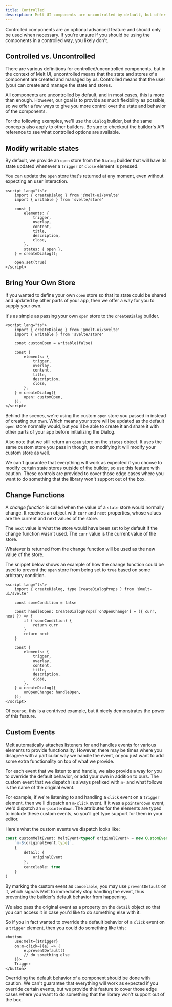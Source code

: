 ```yaml
---
title: Controlled
description: Melt UI components are uncontrolled by default, but offer the ability to be controlled.
---
```


<script>
    import { Callout } from '$docs/components'
</script>

<Callout type="warning">

Controlled components are an optional advanced feature and should only be used when necessary. If
you're unsure if you should be using the components in a controlled way, you likely don't.

</Callout>

## Controlled vs. Uncontrolled

There are various definitions for controlled/uncontrolled components, but in the context of Melt UI,
uncontrolled means that the state and stores of a component are created and managed by us.
Controlled means that the user (you) can create and manage the state and stores.

All components are uncontrolled by default, and in most cases, this is more than enough. However,
our goal is to provide as much flexibility as possible, so we offer a few ways to give you more
control over the state and behavior of the components.

<Callout>

For the following examples, we'll use the `Dialog` builder, but the same concepts also apply to
other builders. Be sure to checkout the builder's API reference to see what controlled options are
available.

</Callout>

## Modify writable states

By default, we provide an `open` store from the `Dialog` builder that will have its state updated
whenever a `trigger` or `close` element is pressed.

You can update the `open` store that's returned at any moment, even without expecting an user
interaction.

```svelte {10}
<script lang="ts">
	import { createDialog } from '@melt-ui/svelte'
	import { writable } from 'svelte/store'

	const {
		elements: { 
			trigger, 
			overlay, 
			content, 
			title, 
			description, 
			close,
		},
		states: { open },
	} = createDialog();

	open.set(true)
</script>
```

## Bring Your Own Store

If you wanted to define your own `open` store so that its state could be shared and updated by other
parts of your app, then we offer a way for you to supply your own.

It's as simple as passing your own `open` store to the `createDialog` builder.

```svelte {5, 10}
<script lang="ts">
	import { createDialog } from '@melt-ui/svelte'
	import { writable } from 'svelte/store'

	const customOpen = writable(false)

	const {
		elements: { 
			trigger, 
			overlay, 
			content, 
			title, 
			description, 
			close, 
		},
	} = createDialog({
		open: customOpen,
	});
</script>
```

Behind the scenes, we're using the custom `open` store you passed in instead of creating our own.
Which means your store will be updated as the default `open` store normally would, but you'll be
able to create it and share it with other parts of your app before initializing the Dialog.

Also note that we still return an `open` store on the `states` object. It uses the same custom store
you pass in though, so modifying it will modify your custom store as well.

<Callout type="warning">

We can't guarantee that everything will work as expected if you choose to modify certain state
stores outside of the builder, so use this feature with caution. These controls are provided to
cover those edge cases where you want to do something that the library won't support out of the box.

</Callout>

## Change Functions

A _change function_ is called when the value of a `state` store would normally change. It receives
an object with `curr` and `next` properties, whose values are the current and next values of the
store.

The `next` value is what the store would have been set to by default if the change function wasn't
used. The `curr` value is the current value of the store.

Whatever is returned from the change function will be used as the new value of the store.

The snippet below shows an example of how the change function could be used to prevent the `open`
store from being set to `true` based on some arbitrary condition.

```svelte {6-11,16}
<script lang="ts">
	import { createDialog, type CreateDialogProps } from '@melt-ui/svelte'

	const someCondition = false

	const handleOpen: CreateDialogProps['onOpenChange'] = ({ curr, next }) => {
		if (!someCondition) {
			return curr
		}
		return next
	}

	const {
		elements: { 
			trigger, 
			overlay, 
			content, 
			title, 
			description, 
			close,
		},
	} = createDialog({
		onOpenChange: handleOpen,
	});
</script>
```

Of course, this is a contrived example, but it nicely demonstrates the power of this feature.

## Custom Events

Melt automatically attaches listeners for and handles events for various elements to provide
functionality. However, there may be times where you disagree with a particular way we handle the
event, or you just want to add some extra functionality on top of what we provide.

For each event that we listen to and handle, we also provide a way for you to override the default
behavior, or add your own in addition to ours. The custom event that we dispatch is always prefixed
with `m-` and what follows is the name of the original event.

For example, if we're listening to and handling a `click` event on a `trigger` element, then we'll
dispatch an `m-click` event. If it was a `pointerdown` event, we'd dispatch an `m-pointerdown`. The
attributes for the elements are typed to include these custom events, so you'll get type support for
them in your editor.

Here's what the custom events we dispatch looks like:

```ts
const customMeltEvent: MeltEvent<typeof originalEvent> = new CustomEvent(
	`m-${originalEvent.type}`,
	{
		detail: {
			originalEvent
		},
		cancelable: true
	}
)
```

By marking the custom event as `cancelable`, you may use `preventDefault` on it, which signals Melt
to immediately stop handling the event, thus preventing the builder's default behavior from
happening.

We also pass the original event as a property on the `detail` object so that you can access it in
case you'd like to do something else with it.

So if you in fact wanted to override the default behavior of a `click` event on a `trigger` element,
then you could do something like this:

```svelte {3-6}
<button
	use:melt={$trigger}
	on:m-click={(e) => {
		e.preventDefault()
		// do something else
	}}>
	Trigger
</button>
```

<Callout type="warning">

Overriding the default behavior of a component should be done with caution. We can't guarantee that
everything will work as expected if you override certain events, but we provide this feature to
cover those edge cases where you want to do something that the library won't support out of the box.

</Callout>
